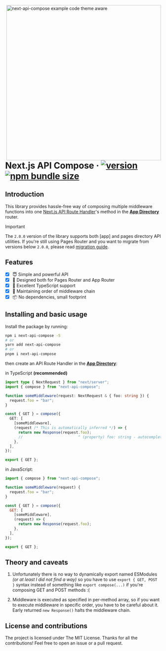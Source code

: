 <picture>
  <source media="(prefers-color-scheme: dark)" srcset="https://raw.githubusercontent.com/neg4n/next-api-compose/development/.github/assets/code_dark.png">
  <source media="(prefers-color-scheme: light)" srcset="https://raw.githubusercontent.com/neg4n/next-api-compose/development/.github/assets/code_light.png">
  <img align="right" width="500px" height="500px" alt="next-api-compose example code theme aware" src="https://raw.githubusercontent.com/neg4n/next-api-compose/development/.github/assets/code_dark.png"/>
</picture>

# Next.js API Compose &middot; [![version](https://badgen.net/npm/v/next-api-compose)](https://www.npmjs.com/package/next-api-compose) [![npm bundle size](https://badgen.net/bundlephobia/minzip/next-api-compose)](https://bundlephobia.com/package/next-api-compose)

## Introduction

This library provides hassle-free way of composing multiple middleware functions into one [Next.js API Route Handler][next-api-route-handlers]'s method in the **[App Directory][next-app-router-intro]** router.

> [!IMPORTANT]
> The `2.0.0` version of the library supports both [app] and pages directory API utilities. If you're still using Pages Router and you want to migrate from versions below `2.0.0`, please read [migration guide](./MIGRATE_V2.md).

## Features

- [x] 😇 Simple and powerful API
- [x] 🚀 Designed both for Pages Router and App Router
- [x] 🥷 Excellent TypeScript support
- [x] 🧬 Maintaining order of middleware chain
- [x] 📦 No dependencies, small footprint

## Installing and basic usage

Install the package by running:

```sh
npm i next-api-compose -S
# or
yarn add next-api-compose
# or
pnpm i next-api-compose
```

then create an API Route Handler in the **[App Directory][next-app-router-intro]**:

in TypeScript **(recommended)**

```ts
import type { NextRequest } from "next/server";
import { compose } from "next-api-compose";

function someMiddleware(request: NextRequest & { foo: string }) {
  request.foo = "bar";
}

const { GET } = compose({
  GET: [
    [someMiddleware],
    (request /* This is automatically inferred */) => {
      return new Response(request.foo);
      //                         ^ (property) foo: string - autocomplete works here
    },
  ],
});

export { GET };
```

in JavaScript:

```js
import { compose } from "next-api-compose";

function someMiddleware(request) {
  request.foo = "bar";
}

const { GET } = compose({
  GET: [
    [someMiddleware],
    (request) => {
      return new Response(request.foo);
    },
  ],
});

export { GET };
```

## Theory and caveats

1. Unfortunately there is no way to dynamically export named ESModules _(or at least I did not find a way)_ so you have to use `export { GET, POST }` syntax instead of something like `export compose(...)` if you're composing GET and POST methods :(

2. Middleware is executed as specified in per-method array, so if you want to execute middleware in specific order, you have to be careful about it. Early returned `new Response()` halts the middleware chain.

## License and contributions

The project is licensed under The MIT License. Thanks for all the contributions! Feel free to open an issue or a pull request.

[next-api-route-handlers]: https://nextjs.org/docs/app/building-your-application/routing/route-handlers
[next-app-router-intro]: https://nextjs.org/docs/app/building-your-application/routing#the-app-router
